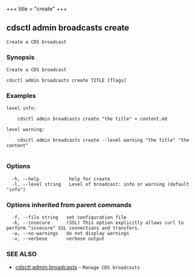 +++
title = "create"
+++
## cdsctl admin broadcasts create

`Create a CDS broadcast`

### Synopsis

`Create a CDS broadcast`

```
cdsctl admin broadcasts create TITLE [flags]
```

### Examples

```
level info:

	cdsctl admin broadcasts create "the title" < content.md

level warning:

	cdsctl admin broadcasts create --level warning "the title" "the content"
	
```

### Options

```
  -h, --help           help for create
  -l, --level string   Level of broadcast: info or warning (default "info")
```

### Options inherited from parent commands

```
  -f, --file string   set configuration file
  -k, --insecure      (SSL) This option explicitly allows curl to perform "insecure" SSL connections and transfers.
  -w, --no-warnings   do not display warnings
  -v, --verbose       verbose output
```

### SEE ALSO

* [cdsctl admin broadcasts](/cli/cdsctl/admin/broadcasts/)	 - `Manage CDS broadcasts`

